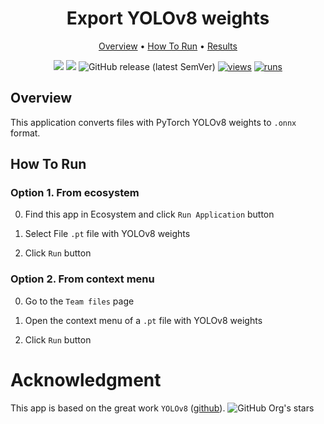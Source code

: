 <div align="center" markdown>

# Export YOLOv8 weights
  
<p align="center">
  <a href="#Overview">Overview</a> •
  <a href="#How-To-Run">How To Run</a> •
  <a href="#Results">Results</a> 
</p>

[![](https://img.shields.io/badge/supervisely-ecosystem-brightgreen)](https://ecosystem.supervisely.com/apps/supervisely-ecosystem/yolov8/export_weigths)
[![](https://img.shields.io/badge/slack-chat-green.svg?logo=slack)](https://supervisely.com/slack)
![GitHub release (latest SemVer)](https://img.shields.io/github/v/release/supervisely-ecosystem/yolov8)
[![views](https://app.supervise.ly/img/badges/views/supervisely-ecosystem/yolov8/export_weights.png)](https://supervisely.com)
[![runs](https://app.supervise.ly/img/badges/runs/supervisely-ecosystem/yolov8/export_weights.png)](https://supervisely.com)

</div>

## Overview

This application converts files with PyTorch YOLOv8 weights to `.onnx` format.

## How To Run

### Option 1. From ecosystem

0. Find this app in Ecosystem and click `Run Application` button

1. Select File `.pt` file with YOLOv8 weights

2. Click `Run` button

### Option 2. From context menu

0. Go to the `Team files` page

1. Open the context menu of a `.pt` file with YOLOv8 weights

2. Click `Run` button

# Acknowledgment

This app is based on the great work `YOLOv8` ([github](https://github.com/ultralytics/ultralytics)). ![GitHub Org's stars](https://img.shields.io/github/stars/ultralytics/ultralytics?style=social)

